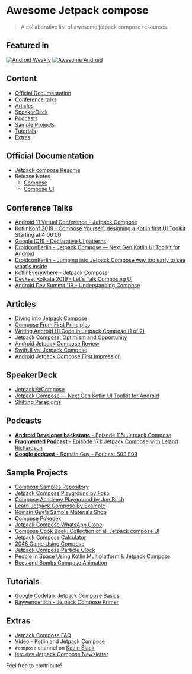 # Awesome Jetpack compose
> A collaborative list of awesome jetpack compose resources.

## Featured in
[![Android Weekly](https://img.shields.io/badge/Android%20Weekly-378-blue)](https://androidweekly.net/issues/issue-378)
[![Awesome Android](https://img.shields.io/badge/Awesome%20Android-169-green)](https://android.libhunt.com/newsletter/169)

## Content
- [Official Documentation](#Official-Documentation)
- [Conference talks](#Conference-talks)
- [Articles](#Articles) 
- [SpeakerDeck](#SpeakerDeck)
- [Podcasts](#Podcasts)
- [Sample Projects](#Sample-Projects)
- [Tutorials](#Tutorials)
- [Extras](#Extras)

## Official Documentation
- [Jetpack compose Readme](https://android.googlesource.com/platform/frameworks/support/+/refs/heads/androidx-master-dev/ui/README.md)
- Release Notes
  - [Compose](https://developer.android.com/jetpack/compose)
  - [Compose UI](https://developer.android.com/jetpack/androidx/releases/ui)

## Conference Talks
- [Android 11 Virtual Conference - Jetpack Compose](https://www.youtube.com/watch?v=U5BwfqBpiWU)
- [KotlinKonf 2019 - Compose Yourself: designing a Kotlin first UI Toolkit](https://youtu.be/i9RJpMOsKas?t=14791) Starting at 4:06:00 
- [Google IO19 - Declarative UI patterns](https://youtu.be/VsStyq4Lzxo)
- [DroidconBerlin - Jetpack Compose — Next Gen Kotlin UI Toolkit for Android](https://www.droidcon.com/media-detail?video=353079951)
- [DroidconBerlin -  Jumping into Jetpack Compose way too early to see what's inside](https://www.droidcon.com/media-detail?video=352686988)
- [KotlinEverywhere - Jetpack Compose](https://www.youtube.com/watch?v=I5zRmCheVVg)
- [DevFest Kolkata 2019 - Let's Talk Composing UI](https://www.youtube.com/watch?v=kfNC-MKAGzc)
- [Android Dev Summit '19 - Understanding Compose](https://youtu.be/Q9MtlmmN4Q0)

## Articles
- [Diving into Jetpack Compose](https://medium.com/q42-engineering/android-jetpack-compose-895b7fd04bf4)
- [Compose From First Principles](http://intelligiblebabble.com/compose-from-first-principles/)
- [Writing Android UI Code in Jetpack Compose (1 of 2)](https://www.rivu.dev/writing-android-ui-code-in-jetpack-compose/)
- [Jetpack Compose: Optimism and Opportunity](https://commonsware.com/blog/2019/06/04/jetpack-compose-optimism-opportunity.html)
- [Android Jetpack Compose Review](https://blog.karumi.com/android-jetpack-compose-review/)
- [SwiftUI vs. Jetpack Compose](https://quickbirdstudios.com/blog/swiftui-vs-android-jetpack-compose/)
- [Android Jetpack Compose First Impression](https://weekly-geekly.github.io/articles/461101/index.html)

## SpeakerDeck
- [Jetpack @Compose](https://speakerdeck.com/ragunathjawahar/jetpack-compose-next-gen-kotlin-ui-toolkit-for-android)
- [Jetpack Compose — Next Gen Kotlin UI Toolkit for Android](https://speakerdeck.com/ragunathjawahar/jetpack-compose-next-gen-kotlin-ui-toolkit-for-android-7f94e1f2-d99c-427c-a09e-e0d219d1aa22)
- [Shifting Paradigms](https://speakerdeck.com/ragunathjawahar/shifting-paradigms)

## Podcasts
- [**Android Developer backstage** - Episode 115: Jetpack Compose](http://androidbackstage.blogspot.com/2019/06/episode-115-jetpack-compose.html)
- [**Fragmented Podcast** - Episode 171: Jetpack Compose with Leland Richardson](https://fragmentedpodcast.com/episodes/172/)
- [**Google podcast** - Romain Guy – Podcast S09 E09](https://podcasts.google.com/?feed=aHR0cHM6Ly93d3cucmF5d2VuZGVybGljaC5jb20vY2F0ZWdvcnkvcG9kY2FzdC9mZWVk&episode=aHR0cHM6Ly93d3cucmF5d2VuZGVybGljaC5jb20vP3A9MjMxMjI0&hl=en-IN&ep=6&at=1567914736470)

## Sample Projects
- [Compose Samples Repository](https://github.com/android/compose-samples)
- [Jetpack Compose Playground by Foso](https://github.com/Foso/Jetpack-Compose-Playground)
- [Compose Academy Playground by Joe Birch](https://github.com/hitherejoe/ComposeAcademy-Playground)
- [Learn Jetpack Compose By Example](https://github.com/vinaygaba/Learn-Jetpack-Compose-By-Example)
- [Romain Guy's Sample Materials Shop](https://github.com/romainguy/sample-materials-shop)
- [Compose Pokedex](https://github.com/zsoltk/compose-pokedex)
- [Jetpack Compose WhatsApp Clone](https://github.com/MindorksOpenSource/Jetpack-Compose-WhatsApp-Clone)
- [Compose Cook Book: Collection of all Jetpack compose UI](https://github.com/Gurupreet/ComposeCookBook)
- [Jetpack Compose Calculator](https://github.com/ahmedrizwan/JetpackComposeCalculator)
- [2048 Game Using Compose](https://github.com/alexjlockwood/android-2048-compose)
- [Jetpack Compose Particle Clock](https://github.com/adibfara/ComposeClock)
- [People In Space Using Kotlin Multiplatform & Jetpack Compose](https://github.com/joreilly/PeopleInSpace)
- [Bees and Bombs Compose Animation](https://github.com/alexjlockwood/bees-and-bombs-compose)

## Tutorials
- [Google Codelab: Jetpack Compose Basics](https://codelabs.developers.google.com/codelabs/jetpack-compose-basics/)
- [Raywenderlich - Jetpack Compose Primer](https://www.raywenderlich.com/3604589-jetpack-compose-primer/lessons/1)

## Extras
- [Jetpack Compose FAQ](https://github.com/Mishkun/jetpack-compose-faq)
- [Video - Kotlin and Jetpack Compose](https://www.youtube.com/watch?v=KjQU_QrlbEI)
- `#compose` channel on [Kotlin Slack](https://surveys.jetbrains.com/s3/kotlin-slack-sign-up)
- [jetc.dev Jetpack Compose Newsletter](https://jetc.dev)

Feel free to contribute!
